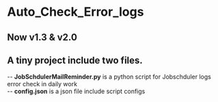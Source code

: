 # Auto_Check_Error_logs

## Now v1.3 & v2.0
## A tiny project include two files.
  -- **JobSchdulerMailReminder.py** is a python script for Jobschduler logs error check in daily work<br/>
  -- **config.json** is a json file include script configs<br/>
